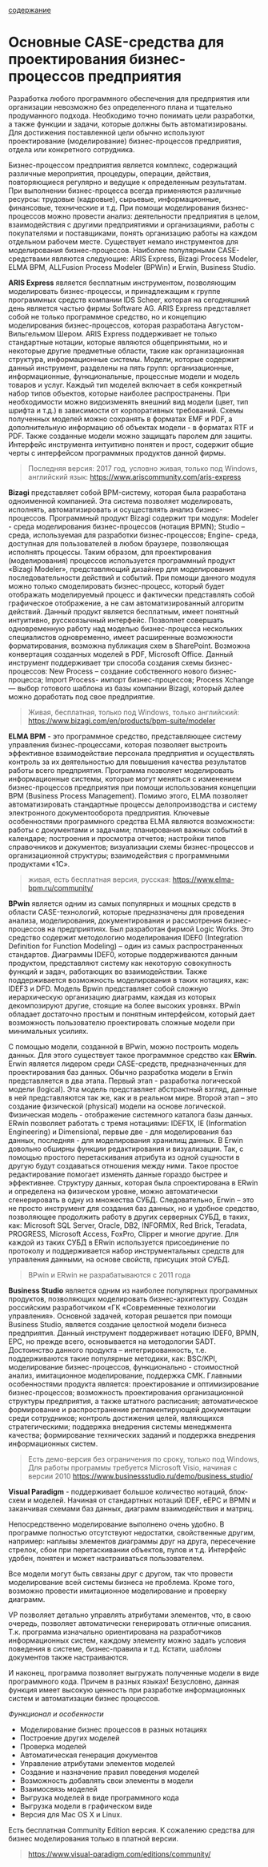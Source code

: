 [содержание](/readme.md)

# Основные CASE-средства для проектирования бизнес-процессов предприятия

Разработка любого программного обеспечения для предприятия или организации невозможно без определенного плана и тщательно продуманного подхода. Необходимо точно понимать цели разработки, а также функции и задачи, которые должны быть автоматизированы. Для достижения поставленной цели обычно используют проектирование (моделирование) бизнес-процессов предприятия, отдела или конкретного сотрудника.

Бизнес-процессом предприятия является комплекс, содержащий различные мероприятия, процедуры, операции, действия, повторяющиеся регулярно и ведущие к определенным результатам. При выполнении бизнес-процесса всегда применяются различные ресурсы: трудовые (кадровые), сырьевые, информационные, финансовые, технические и т.д. При помощи моделирования бизнес-процессов можно провести анализ: деятельности предприятия в целом, взаимодействия с другими предприятиями и организациями, работы с покупателями и поставщиками, понять организацию работы на каждом отдельном рабочем месте. Существует немало инструментов для моделирования бизнес-процессов. Наиболее популярными CASE-средствами являются следующие: ARIS Express, Bizagi Process Modeler, ELMA BPM, ALLFusion Process Modeler (BPWin) и Erwin, Business Studio.

**ARIS Express** является бесплатным инструментом, позволяющим моделировать бизнес-процессы, и принадлежащим к группе программных средств компании IDS Scheer, которая на сегодняшний день является частью фирмы Software AG. ARIS Express представляет собой не только программное средство, но и концепцию моделирования бизнес-процессов, которая разработана Августом-Вильгельмом Шером. ARIS Express поддерживает не только стандартные нотации, которые являются общепринятыми, но и некоторые другие предметные области, такие как организационная структура, информационные системы. Модели, которые содержит данный инструмент, разделены на пять групп: организационные, информационные, функциональные, процессные модели и модель товаров и услуг. Каждый тип моделей включает в себя конкретный набор типов объектов, которые наиболее распространены. При необходимости можно видоизменять внешний вид модели (цвет, тип шрифта и т.д.) в зависимости от корпоративных требований. Схемы полученных моделей можно сохранять в форматах EMF и PDF, а дополнительную информацию об объектах модели - в форматах RTF и PDF. Также созданные модели можно защищать паролем для защиты. Интерфейс инструмента интуитивно понятен и прост, содержит общие черты с интерфейсом программных продуктов данной фирмы. 
> Последняя версия: 2017 год, условно живая, только под Windows, английский язык: https://www.ariscommunity.com/aris-express

**Bizagi** представляет собой BPM-систему, которая была разработана одноименной компанией. Эта система позволяет моделировать, исполнять, автоматизировать и осуществлять анализ бизнес-процессов. Программный продукт Bizagi содержит три модуля: Modeler - среда моделирования бизнес-процессов (нотация BPMN); Studio – среда, используемая для разработки бизнес-процессов; Engine- среда, доступная для пользователей в любом браузере, позволяющая исполнять процессы. Таким образом, для проектирования (моделирования) процессов используется программный продукт «Bizagi Modeler», представляющий дизайнер для моделирования последовательности действий и событий. При помощи данного модуля можно только смоделировать бизнес-процесс, который будет отображать моделируемый процесс и фактически представлять собой графическое отображение, а не сам автоматизированный алгоритм действий. Данный продукт является бесплатным, имеет понятный интуитивно, русскоязычный интерфейс. Позволяет совершать одновременную работу над моделью бизнес-процесса нескольких специалистов одновременно, имеет расширенные возможности форматирования, возможна публикация схем в SharePoint. Возможна конвертация созданных моделей в PDF, Microsoft Office. Данный инструмент поддерживает три способа создания схемы бизнес-процессов: New Process – создание собственного нового бизнес-процесса; Import Process- импорт бизнес-процессов; Process Xchange — выбор готового шаблона из базы компании Bizagi, который далее можно доработать под свое предприятие.
> Живая, бесплатная, только под Windows, только английский: https://www.bizagi.com/en/products/bpm-suite/modeler

**ELMA BPM** - это программное средство, представляющее систему управления бизнес-процессами, которая позволяет выстроить эффективное взаимодействие персонала предприятия и осуществлять контроль за их деятельностью для повышения качества результатов работы всего предприятия. Программа позволяет моделировать информационные системы, которые могут меняться с изменением бизнес-процессов предприятия при помощи использования концепции BPM (Business Process Management). Помимо этого, ELMA позволяет автоматизировать стандартные процессы делопроизводства и систему электронного документооборота предприятия. Ключевые особенностями программного средства ELMA являются возможности: работы с документами и задачами; планирования важных событий в календаре; построения и просмотра отчетов; настройки типов справочников и документов; визуализации схемы бизнес-процессов и организационной структуры; взаимодействия с программными продуктами «1С».
> живая, есть бесплатная версия, русская: https://www.elma-bpm.ru/community/

**BPwin** является одним из самых популярных и мощных средств в области CASE-технологий, которые предназначены для проведения анализа, моделирования, документирования и рассмотрения бизнес-процессов на предприятиях. Был разработан фирмой Logic Works. Это средство содержит методологию моделирования IDEF0 (Integration Definition for Function Modeling) – один из самых распространенных стандартов. Диаграммы IDEF0, которые поддерживаются данным продуктом, представляют систему как некоторую совокупность функций и задач, работающих во взаимодействии. Также поддерживается возможность моделирования в таких нотациях, как: IDEF3 и DFD. Модель Bpwin представляет собой сложную иерархическую организацию диаграмм, каждая из которых декомпозируют другие, стоящие на более высоких уровнях. BPwin обладает достаточно простым и понятным интерфейсом, который дает возможность пользователю проектировать сложные модели при минимальных усилиях.

С помощью модели, созданной в BРwin, можно построить модель данных. Для этого существует такое программное средство как **ERwin**. Erwin является лидером среди CASE-средств, предназначенных для проектирования баз данных. Обычно разработка модели в Erwin представляется в два этапа. Первый этап - разработка логической модели (logical). Эта модель представляет абстрактный взгляд, данные в ней представляются так же, как и в реальном мире. Второй этап – это создание физической (physical) модели на основе логической. Физическая модель - отображение системного каталога базы данных. ERwin позволяет работать с тремя нотациями: IDEF1X, IE (Information Engineering) и Dimensional, первые две - для моделирования баз данных, последняя - для моделирования хранилищ данных. В Erwin довольно обширны функции редактирования и визуализации. Так, с помощью простого перетаскивания атрибута из одной сущности в другую будут создаваться отношения между ними. Такое простое редактирование помогает изменять данные гораздо быстрее и эффективнее. Структуру данных, которая была спроектирована в ERwin и определена на физическом уровне, можно автоматически сгенерировать в одну из множества СУБД. Следовательно, Erwin – это не просто инструмент для создания баз данных, но и удобное средство, позволяющее продолжить работу в других серверных СУБД, в таких, как: Microsoft SQL Server, Oracle, DB2, INFORMIX, Red Brick, Teradata, PROGRESS, Microsoft Access, FoxPro, Clipper и многие другие. Для каждой из таких СУБД в ERwin используется присоединение по протоколу и поддерживается набор инструментальных средств для управления данными, на основе свойств, присущих этой СУБД.
> BPwin и ERwin не разрабатываются с 2011 года

**Business Studio** является одним из наиболее популярных программных продуктов, позволяющих моделировать бизнес-архитектуру. Создан российским разработчиком «ГК «Современные технологии управления». Основной задачей, которая решается при помощи Business Studio, является создание целостной модели бизнеса предприятия. Данный инструмент поддерживает нотацию IDEF0, BPMN, EPC, но прежде всего, основывается на методологии SADT. Достоинство данного продукта – интегрированность, т.е. поддерживаются такие популярные методики, как: BSC/KPI, моделирование бизнес-процессов, функционально - стоимостной анализ, имитационное моделирование, поддержка СМК. Главными особенностями продукта является: проектирование и оптимизирование бизнес-процессов; возможность проектирования организационной структуры предприятия, а также штатного расписания; автоматическое формирование и распространение регламентирующей документации среди сотрудников; контроль достижения целей, являющихся стратегическими; поддержка внедрения системы менеджмента качества; формирование технических заданий и поддержка внедрения информационных систем.
> Есть демо-версия без ограничения по сроку, только под Windows, Для работы программы требуется Microsoft Visio, начиная с версии 2010 https://www.businessstudio.ru/demo/business_studio/

**Visual Paradigm** - поддерживает большое количество нотаций, блок-схем и моделей. Начиная от стандартных нотаций IDEF, eEPC и BPMN и заканчивая схемами баз данных, диаграмм взаимодействия и матриц.

Непосредственно моделирование выполнено очень удобно. В программе полностью отсутствуют недостатки, свойственные другим, например: наплывы элементов диаграммы друг на друга, пересечение стрелок, сбои при перетаскивании объектов, пулов и т.д. Интерфейс удобен, понятен и может настраиваться пользователем.

Все модели могут быть связаны друг с другом, так что провести моделирование всей системы бизнеса не проблема. Кроме того, возможно провести имитационное моделирование и проверку диаграмм.

VP позволяет детально управлять атрибутами элементов, что, в свою очередь, позволяет автоматически генерировать отличные описания. Т.к. программа изначально ориентирована на разработчиков информационных систем, каждому элементу можно задать условия поведения в системе, бизнес-правила и т.д. Кстати, шаблоны документов также настраиваются.

И наконец, программа позволяет выгружать полученные модели в виде программного кода. Причем в разных языках! Безусловно, данная функция имеет высокую ценность при разработке информационных систем и автоматизации бизнес процессов.

*Функционал и особенности*
- Моделирование бизнес процессов в разных нотациях
- Построение других моделей
- Проверка моделей
- Автоматическая генерация документов
- Управление атрибутами элементов моделей
- Создание и назначение правил поведения моделей
- Возможность добавлять свои элементы в модели
- Взаимосвязь моделей
- Выгрузка моделей в виде программного кода
- Выгрузка модели в графическом виде
- Версия для Mac OS X и Linux. 

Есть бесплатная Community Edition версия. К сожалению средства для бизнес моделирования только в платной версии.

> https://www.visual-paradigm.com/editions/community/

[Основные CASE-средства для проектирования бизнес-процессов предприятия]: http://nauka-rastudent.ru/39/4164/,

[ИНСТРУМЕНТЫ УПРАВЛЕНИЯ И МОДЕЛИРОВАНИЯ БИЗНЕС ПРОЦЕССОВ]: https://rzbpm.ru/knowledge/instrumenty-upravleniya-i-modelirovaniya-biznes-processov.html
